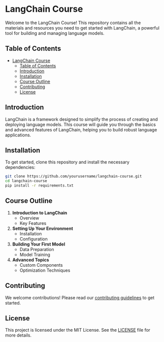 # LangChain Course

Welcome to the LangChain Course! This repository contains all the materials and resources you need to get started with LangChain, a powerful tool for building and managing language models.

## Table of Contents

- [LangChain Course](#langchain-course)
  - [Table of Contents](#table-of-contents)
  - [Introduction](#introduction)
  - [Installation](#installation)
  - [Course Outline](#course-outline)
  - [Contributing](#contributing)
  - [License](#license)

## Introduction

LangChain is a framework designed to simplify the process of creating and deploying language models. This course will guide you through the basics and advanced features of LangChain, helping you to build robust language applications.

## Installation

To get started, clone this repository and install the necessary dependencies:

```bash
git clone https://github.com/yourusername/langchain-course.git
cd langchain-course
pip install -r requirements.txt
```

## Course Outline

1. **Introduction to LangChain**
    - Overview
    - Key Features
2. **Setting Up Your Environment**
    - Installation
    - Configuration
3. **Building Your First Model**
    - Data Preparation
    - Model Training
4. **Advanced Topics**
    - Custom Components
    - Optimization Techniques

## Contributing

We welcome contributions! Please read our [contributing guidelines](CONTRIBUTING.md) to get started.

## License

This project is licensed under the MIT License. See the [LICENSE](LICENSE) file for more details.

